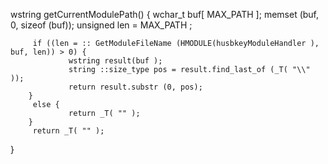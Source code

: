 wstring getCurrentModulePath()
{
         wchar_t buf[ MAX_PATH ];
         memset (buf, 0, sizeof (buf));
         unsigned len = MAX_PATH ;

         if ((len = :: GetModuleFileName (HMODULE(husbkeyModuleHandler ), buf, len)) > 0) {
                 wstring result(buf );
                 string ::size_type pos = result.find_last_of (_T( "\\" ));
                 return result.substr (0, pos);
        }
         else {
                 return _T( "" );
        }
         return _T( "" );
}